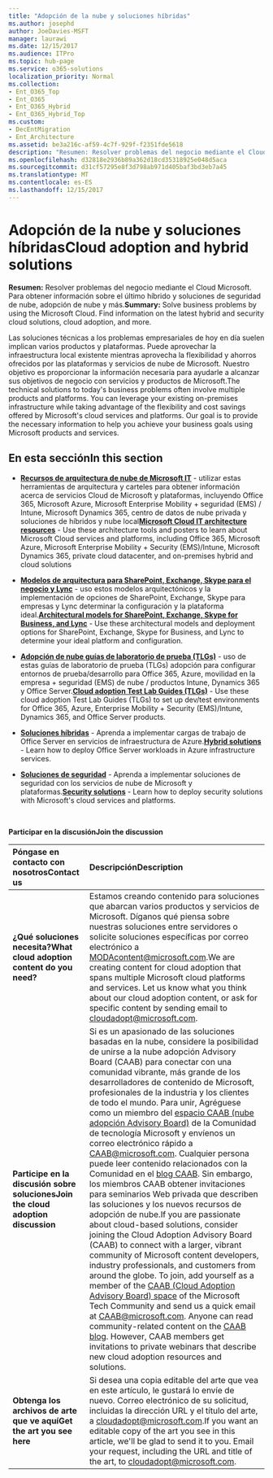 ```yaml
---
title: "Adopción de la nube y soluciones híbridas"
ms.author: josephd
author: JoeDavies-MSFT
manager: laurawi
ms.date: 12/15/2017
ms.audience: ITPro
ms.topic: hub-page
ms.service: o365-solutions
localization_priority: Normal
ms.collection:
- Ent_O365_Top
- Ent_O365
- Ent_O365_Hybrid
- Ent_O365_Hybrid_Top
ms.custom:
- DecEntMigration
- Ent_Architecture
ms.assetid: be3a216c-af59-4c7f-929f-f2351fde5618
description: "Resumen: Resolver problemas del negocio mediante el Cloud Microsoft. Para obtener información sobre el último híbrido y soluciones de seguridad de nube, adopción de nube y más."
ms.openlocfilehash: d32818e2936b89a362d18cd35318925e048d5aca
ms.sourcegitcommit: d31cf57295e8f3d798ab971d405baf3bd3eb7a45
ms.translationtype: MT
ms.contentlocale: es-ES
ms.lasthandoff: 12/15/2017
---
```

# <a name="cloud-adoption-and-hybrid-solutions"></a><span data-ttu-id="02702-104">Adopción de la nube y soluciones híbridas</span><span class="sxs-lookup"><span data-stu-id="02702-104">Cloud adoption and hybrid solutions</span></span>

 <span data-ttu-id="02702-p102">**Resumen:** Resolver problemas del negocio mediante el Cloud Microsoft. Para obtener información sobre el último híbrido y soluciones de seguridad de nube, adopción de nube y más.</span><span class="sxs-lookup"><span data-stu-id="02702-p102">**Summary:** Solve business problems by using the Microsoft Cloud. Find information on the latest hybrid and security cloud solutions, cloud adoption, and more.</span></span>
  
<span data-ttu-id="02702-p103">Las soluciones técnicas a los problemas empresariales de hoy en día suelen implican varios productos y plataformas. Puede aprovechar la infraestructura local existente mientras aprovecha la flexibilidad y ahorros ofrecidos por las plataformas y servicios de nube de Microsoft. Nuestro objetivo es proporcionar la información necesaria para ayudarle a alcanzar sus objetivos de negocio con servicios y productos de Microsoft.</span><span class="sxs-lookup"><span data-stu-id="02702-p103">The technical solutions to today's business problems often involve multiple products and platforms. You can leverage your existing on-premises infrastructure while taking advantage of the flexibility and cost savings offered by Microsoft's cloud services and platforms. Our goal is to provide the necessary information to help you achieve your business goals using Microsoft products and services.</span></span> 
  
## <a name="in-this-section"></a><span data-ttu-id="02702-110">En esta sección</span><span class="sxs-lookup"><span data-stu-id="02702-110">In this section</span></span>

- <span data-ttu-id="02702-111">**[Recursos de arquitectura de nube de Microsoft IT](microsoft-cloud-it-architecture-resources.md)** - utilizar estas herramientas de arquitectura y carteles para obtener información acerca de servicios Cloud de Microsoft y plataformas, incluyendo Office 365, Microsoft Azure, Microsoft Enterprise Mobility + seguridad (EMS) / Intune, Microsoft Dynamics 365, centro de datos de nube privada y soluciones de híbridos y nube local</span><span class="sxs-lookup"><span data-stu-id="02702-111">**[Microsoft Cloud IT architecture resources](microsoft-cloud-it-architecture-resources.md)** - Use these architecture tools and posters to learn about Microsoft Cloud services and platforms, including Office 365, Microsoft Azure, Microsoft Enterprise Mobility + Security (EMS)/Intune, Microsoft Dynamics 365, private cloud datacenter, and on-premises hybrid and cloud solutions</span></span>
    
- <span data-ttu-id="02702-112">**[Modelos de arquitectura para SharePoint, Exchange, Skype para el negocio y Lync](architectural-models-for-sharepoint-exchange-skype-for-business-and-lync.md)** - uso estos modelos arquitectónicos y la implementación de opciones de SharePoint, Exchange, Skype para empresas y Lync determinar la configuración y la plataforma ideal.</span><span class="sxs-lookup"><span data-stu-id="02702-112">**[Architectural models for SharePoint, Exchange, Skype for Business, and Lync](architectural-models-for-sharepoint-exchange-skype-for-business-and-lync.md)** - Use these architectural models and deployment options for SharePoint, Exchange, Skype for Business, and Lync to determine your ideal platform and configuration.</span></span>
    
- <span data-ttu-id="02702-113">**[Adopción de nube guías de laboratorio de prueba (TLGs)](cloud-adoption-test-lab-guides-tlgs.md)** - uso de estas guías de laboratorio de prueba (TLGs) adopción para configurar entornos de prueba/desarrollo para Office 365, Azure, movilidad en la empresa + seguridad (EMS) de nube / productos Intune, Dynamics 365 y Office Server.</span><span class="sxs-lookup"><span data-stu-id="02702-113">**[Cloud adoption Test Lab Guides (TLGs)](cloud-adoption-test-lab-guides-tlgs.md)** - Use these cloud adoption Test Lab Guides (TLGs) to set up dev/test environments for Office 365, Azure, Enterprise Mobility + Security (EMS)/Intune, Dynamics 365, and Office Server products.</span></span>
    
- <span data-ttu-id="02702-114">**[Soluciones híbridas](hybrid-solutions.md)** - Aprenda a implementar cargas de trabajo de Office Server en servicios de infraestructura de Azure.</span><span class="sxs-lookup"><span data-stu-id="02702-114">**[Hybrid solutions](hybrid-solutions.md)** - Learn how to deploy Office Server workloads in Azure infrastructure services.</span></span>
    
- <span data-ttu-id="02702-115">**[Soluciones de seguridad](security-solutions.md)** - Aprenda a implementar soluciones de seguridad con los servicios de nube de Microsoft y plataformas.</span><span class="sxs-lookup"><span data-stu-id="02702-115">**[Security solutions](security-solutions.md)** - Learn how to deploy security solutions with Microsoft's cloud services and platforms.</span></span>

<br/>

<span data-ttu-id="02702-116">**Participar en la discusión**</span><span class="sxs-lookup"><span data-stu-id="02702-116">**Join the discussion**</span></span>

|<span data-ttu-id="02702-117">**Póngase en contacto con nosotros**</span><span class="sxs-lookup"><span data-stu-id="02702-117">**Contact us**</span></span>|<span data-ttu-id="02702-118">**Descripción**</span><span class="sxs-lookup"><span data-stu-id="02702-118">**Description**</span></span>|
|:-----|:-----|
|<span data-ttu-id="02702-119">**¿Qué soluciones necesita?**</span><span class="sxs-lookup"><span data-stu-id="02702-119">**What cloud adoption content do you need?**</span></span> <br/> |<span data-ttu-id="02702-p104">Estamos creando contenido para soluciones que abarcan varios productos y servicios de Microsoft. Díganos qué piensa sobre nuestras soluciones entre servidores o solicite soluciones específicas por correo electrónico a [MODAcontent@microsoft.com](mailto:cloudadopt@microsoft.com?Subject=[Cloud%20Adoption%20Content%20Feedback]:%20).</span><span class="sxs-lookup"><span data-stu-id="02702-p104">We are creating content for cloud adoption that spans multiple Microsoft cloud platforms and services. Let us know what you think about our cloud adoption content, or ask for specific content by sending email to [cloudadopt@microsoft.com](mailto:cloudadopt@microsoft.com?Subject=[Cloud%20Adoption%20Content%20Feedback]:%20).  </span></span><br/> |
|<span data-ttu-id="02702-122">**Participe en la discusión sobre soluciones**</span><span class="sxs-lookup"><span data-stu-id="02702-122">**Join the cloud adoption discussion**</span></span> <br/> |<span data-ttu-id="02702-p105">Si es un apasionado de las soluciones basadas en la nube, considere la posibilidad de unirse a la nube adopción Advisory Board (CAAB) para conectar con una comunidad vibrante, más grande de los desarrolladores de contenido de Microsoft, profesionales de la industria y los clientes de todo el mundo. Para unir, Agréguese como un miembro del [espacio CAAB (nube adopción Advisory Board)](https://aka.ms/caab) de la Comunidad de tecnología Microsoft y envíenos un correo electrónico rápido a [CAAB@microsoft.com](mailto:caab@microsoft.com?Subject=I%20just%20joined%20the%20Cloud%20Adoption%20Advisory%20Board!). Cualquier persona puede leer contenido relacionados con la Comunidad en el [blog CAAB](https://blogs.technet.com/b/solutions_advisory_board/). Sin embargo, los miembros CAAB obtener invitaciones para seminarios Web privada que describen las soluciones y los nuevos recursos de adopción de nube.</span><span class="sxs-lookup"><span data-stu-id="02702-p105">If you are passionate about cloud-based solutions, consider joining the Cloud Adoption Advisory Board (CAAB) to connect with a larger, vibrant community of Microsoft content developers, industry professionals, and customers from around the globe. To join, add yourself as a member of the [CAAB (Cloud Adoption Advisory Board) space](https://aka.ms/caab) of the Microsoft Tech Community and send us a quick email at [CAAB@microsoft.com](mailto:caab@microsoft.com?Subject=I%20just%20joined%20the%20Cloud%20Adoption%20Advisory%20Board!). Anyone can read community-related content on the [CAAB blog](https://blogs.technet.com/b/solutions_advisory_board/). However, CAAB members get invitations to private webinars that describe new cloud adoption resources and solutions.  </span></span><br/> |
|<span data-ttu-id="02702-126">**Obtenga los archivos de arte que ve aquí**</span><span class="sxs-lookup"><span data-stu-id="02702-126">**Get the art you see here**</span></span> <br/> |<span data-ttu-id="02702-p106">Si desea una copia editable del arte que vea en este artículo, le gustará lo envíe de nuevo. Correo electrónico de su solicitud, incluidas la dirección URL y el título del arte, a [cloudadopt@microsoft.com](mailto:cloudadopt@microsoft.com?subject=[Art%20Request]:%20).</span><span class="sxs-lookup"><span data-stu-id="02702-p106">If you want an editable copy of the art you see in this article, we'll be glad to send it to you. Email your request, including the URL and title of the art, to [cloudadopt@microsoft.com](mailto:cloudadopt@microsoft.com?subject=[Art%20Request]:%20).  </span></span><br/> |
   

